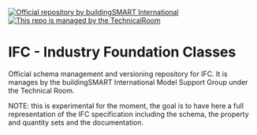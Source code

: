 [![Official repository by buildingSMART International](https://img.shields.io/badge/buildingSMART-Official%20Repository-orange.svg)](https://www.buildingsmart.org/)
[![This repo is managed by the TechnicalRoom](https://img.shields.io/badge/%20-TechnicalRoom-blue.svg)](https://www.buildingsmart.org/standards/rooms-and-groups/technical-room/)

# IFC - Industry Foundation Classes

Official schema management and versioning repository for IFC. It is manages by the buildingSMART International Model Support Group under the Technical Room.


NOTE: this is experimental for the moment, the goal is to have here a full representation of the IFC specification including the schema, the property and quantity sets and the documentation.
